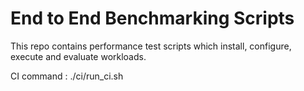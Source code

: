 # End to End Benchmarking Scripts
This repo contains performance test scripts which install, configure, execute and evaluate workloads.

CI command : ./ci/run_ci.sh

